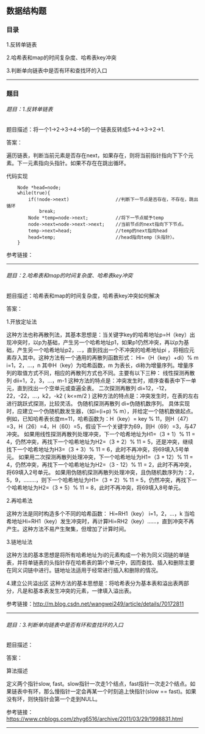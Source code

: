 ## 数据结构题

### 目录

1.反转单链表

2.哈希表和map的时间复杂度、哈希表key冲突

3.判断单向链表中是否有环和查找环的入口

--------
### 题目

###### 题目：1.反转单链表

题目描述：将一个1->2->3->4->5的一个链表反转成5->4->3->2->1.

答案：

遍历链表，判断当前元素是否存在next，如果存在，则将当前指针指向下下个元素。下一元素指向头指针。如果不存在在跳出循环。

代码实现
```
	Node *head=node;
	while(true){
        if(!node->next)					//判断下一节点是否存在，不存在，跳出循环
            break;
        Node *temp=node->next;			//将下一节点赋予temp
        node->next=node->next->next;	//当前节点的next指向下下节点。
        temp->next=head;				//temp的next指向head
        head=temp;						//head指向temp（头指针）。
    }
```

参考链接：

--------

###### 题目：2.哈希表和map的时间复杂度、哈希表key冲突

题目描述：哈希表和map的时间复杂度，哈希表key冲突如何解决

答案：

1.开放定址法

这种方法也称再散列法，其基本思想是：当关键字key的哈希地址p=H（key）出现冲突时，以p为基础，产生另一个哈希地址p1，如果p1仍然冲突，再以p为基础，产生另一个哈希地址p2，…，直到找出一个不冲突的哈希地址pi ，将相应元素存入其中。这种方法有一个通用的再散列函数形式：
Hi=（H（key）+di）% m   i=1，2，…，n
其中H（key）为哈希函数，m 为表长，di称为增量序列。增量序列的取值方式不同，相应的再散列方式也不同。主要有以下三种：
线性探测再散列
dii=1，2，3，…，m-1
这种方法的特点是：冲突发生时，顺序查看表中下一单元，直到找出一个空单元或查遍全表。
二次探测再散列
di=12，-12，22，-22，…，k2，-k2    ( k<=m/2 )
这种方法的特点是：冲突发生时，在表的左右进行跳跃式探测，比较灵活。
伪随机探测再散列
di=伪随机数序列。
具体实现时，应建立一个伪随机数发生器，（如i=(i+p) % m），并给定一个随机数做起点。
例如，已知哈希表长度m=11，哈希函数为：H（key）= key  %  11，则H（47）=3，H（26）=4，H（60）=5，假设下一个关键字为69，则H（69）=3，与47冲突。
如果用线性探测再散列处理冲突，下一个哈希地址为H1=（3 + 1）% 11 = 4，仍然冲突，再找下一个哈希地址为H2=（3 + 2）% 11 = 5，还是冲突，继续找下一个哈希地址为H3=（3 + 3）% 11 = 6，此时不再冲突，将69填入5号单元。
如果用二次探测再散列处理冲突，下一个哈希地址为H1=（3 + 12）% 11 = 4，仍然冲突，再找下一个哈希地址为H2=（3 - 12）% 11 = 2，此时不再冲突，将69填入2号单元。
如果用伪随机探测再散列处理冲突，且伪随机数序列为：2，5，9，……..，则下一个哈希地址为H1=（3 + 2）% 11 = 5，仍然冲突，再找下一个哈希地址为H2=（3 + 5）% 11 = 8，此时不再冲突，将69填入8号单元。

2.再哈希法

这种方法是同时构造多个不同的哈希函数：
Hi=RH1（key）  i=1，2，…，k
当哈希地址Hi=RH1（key）发生冲突时，再计算Hi=RH2（key）……，直到冲突不再产生。这种方法不易产生聚集，但增加了计算时间。

3.链地址法

这种方法的基本思想是将所有哈希地址为i的元素构成一个称为同义词链的单链表，并将单链表的头指针存在哈希表的第i个单元中，因而查找、插入和删除主要在同义词链中进行。链地址法适用于经常进行插入和删除的情况。

4.建立公共溢出区
这种方法的基本思想是：将哈希表分为基本表和溢出表两部分，凡是和基本表发生冲突的元素，一律填入溢出表。


参考链接：http://m.blog.csdn.net/wangwei249/article/details/70172811

--------


###### 题目：3.判断单向链表中是否有环和查找环的入口

题目描述：

答案：

算法描述

定义两个指针slow, fast。slow指针一次走1个结点，fast指针一次走2个结点。如果链表中有环，那么慢指针一定会再某一个时刻追上快指针(slow == fast)。如果没有环，则快指针会第一个走到NULL。

参考链接：https://www.cnblogs.com/zhyg6516/archive/2011/03/29/1998831.html

--------
